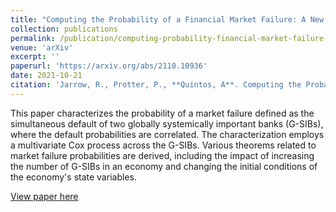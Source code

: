 ```yaml
---
title: "Computing the Probability of a Financial Market Failure: A New Measure of Systemic Risk"
collection: publications
permalink: /publication/computing-probability-financial-market-failure-systemic-risk
venue: 'arXiv'
excerpt: ''
paperurl: 'https://arxiv.org/abs/2110.10936'
date: 2021-10-21
citation: 'Jarrow, R., Protter, P., **Quintos, A**. Computing the Probability of a Financial Market Failure: A New Measure of Systemic Risk. <i>Available online: https://arxiv.org/abs/2110.10936</i> (2021).'
---
```


This paper characterizes the probability of a market failure defined as the simultaneous default of two globally systemically important banks (G-SIBs), where the default probabilities are correlated. The characterization employs a multivariate Cox process across the G-SIBs. Various theorems related to market failure probabilities are derived, including the impact of increasing the number of G-SIBs in an economy and changing the initial conditions of the economy's state variables.

[View paper here](https://arxiv.org/abs/2110.10936)
